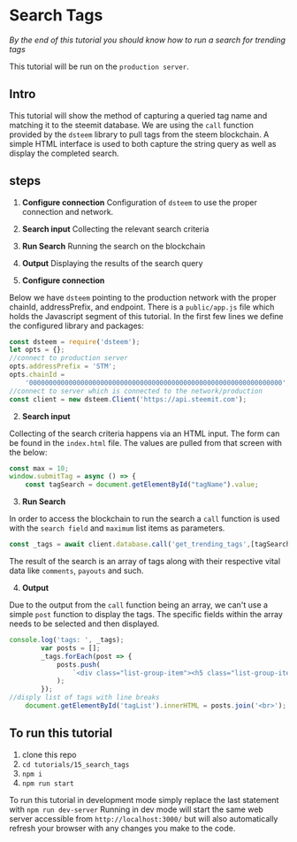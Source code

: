 # Search Tags

*By the end of this tutorial you should know how to run a search for trending tags*

This tutorial will be run on the `production server`.

## Intro

This tutorial will show the method of capturing a queried tag name and matching it to the steemit database. We are using the `call` function provided by the `dsteem` library to pull tags from the steem blockchain. A simple HTML interface is used to both capture the string query as well as display the completed search.

## steps

 1. **Configure connection** Configuration of `dsteem` to use the proper connection and network.
 2. **Search input** Collecting the relevant search criteria
 3. **Run Search** Running the search on the blockchain
 4. **Output** Displaying the results of the search query

1. **Configure connection**

Below we have `dsteem` pointing to the production network with the proper chainId, addressPrefix, and endpoint. There is a `public/app.js` file which holds the Javascript segment of this tutorial. In the first few lines we define the configured library and packages:

```javascript
const dsteem = require('dsteem');
let opts = {};
//connect to production server
opts.addressPrefix = 'STM';
opts.chainId =
    '0000000000000000000000000000000000000000000000000000000000000000';
//connect to server which is connected to the network/production
const client = new dsteem.Client('https://api.steemit.com');
```

2. **Search input**

Collecting of the search criteria happens via an HTML input. The form can be found in the `index.html` file. The values are pulled from that screen with the below:

```javascript
const max = 10;
window.submitTag = async () => {
    const tagSearch = document.getElementById("tagName").value;
```

3. **Run Search**

In order to access the blockchain to run the search a `call` function is used with the `search field` and `maximum` list items as parameters.

```javascript
const _tags = await client.database.call('get_trending_tags',[tagSearch, max]);
```

The result of the search is an array of tags along with their respective vital data like `comments`, `payouts` and such.

4. **Output**

Due to the output from the `call` function being an array, we can't use a simple `post` function to display the tags. The specific fields within the array needs to be selected and then displayed.

```javascript
console.log('tags: ', _tags);
        var posts = [];
        _tags.forEach(post => {
            posts.push(
                `<div class="list-group-item"><h5 class="list-group-item-heading">${post.name}</h5></div>`
            );
        });
//disply list of tags with line breaks
    document.getElementById('tagList').innerHTML = posts.join('<br>');
```

## To run this tutorial

 1. clone this repo
 2. `cd tutorials/15_search_tags`
 3. `npm i`
 4. `npm run start`

 To run this tutorial in development mode simply replace the last statement with `npm run dev-server`
 Running in dev mode will start the same web server accessible from `http://localhost:3000/` but will also automatically refresh your browser with any changes you make to the code.
